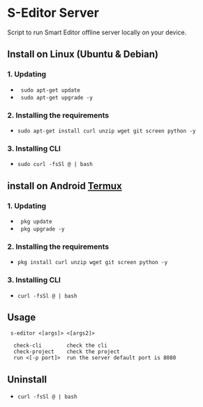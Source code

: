 # S-Editor Server
Script to run Smart Editor offline server locally on your device.

## Install on Linux (Ubuntu & Debian)
### 1. Updating
  - ` sudo apt-get update`
  - ` sudo apt-get upgrade -y`

### 2. Installing the requirements
  - ` sudo apt-get install curl unzip wget git screen python -y `

### 3. Installing CLI
  - ` sudo curl -fsSl @ | bash `

## install on Android [Termux](https://termux.com)
### 1. Updating
  - ` pkg update`
  - ` pkg upgrade -y`

### 2. Installing the requirements
  - ` pkg install curl unzip wget git screen python -y `

### 3. Installing CLI
  - ` curl -fsSl @ | bash `

## Usage

```
 s-editor <[args]> <[args2]>
  
  check-cli        check the cli
  check-project    check the project
  run <[-p port]>  run the server default port is 8080
```

## Uninstall
  - ` curl -fsSl @ | bash `